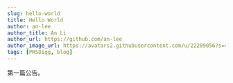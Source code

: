 ```yaml
---
slug: hello-world
title: Hello World
author: an-lee
author_title: An Li
author_url: https://github.com/an-lee
author_image_url: https://avatars2.githubusercontent.com/u/22209056?s=460&u=323a0a1078d57d7480314a8b2c9225c918a13611&v=4
tags: [PRSDigg, blog]
---
```


第一篇公告。
